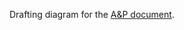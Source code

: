 Drafting diagram for the [A&P document](https://docs.google.com/document/d/1ze2Bh0pZXCy7_bHcC7CumQRmBAv8qP6reao4yU4JToY/edit?ts=5bb29c86#heading=h.r16j7ecdqpc3).